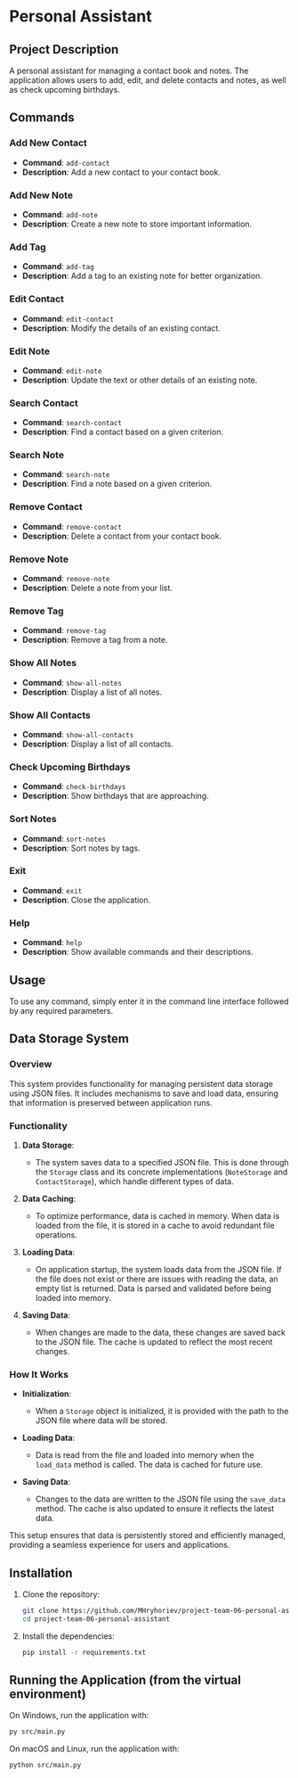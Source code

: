 # Personal Assistant

## Project Description

A personal assistant for managing a contact book and notes. The application allows users to add, edit, and delete contacts and notes, as well as check upcoming birthdays.

## Commands

### Add New Contact
- **Command**: `add-contact`
- **Description**: Add a new contact to your contact book.

### Add New Note
- **Command**: `add-note`
- **Description**: Create a new note to store important information.

### Add Tag
- **Command**: `add-tag`
- **Description**: Add a tag to an existing note for better organization.

### Edit Contact
- **Command**: `edit-contact`
- **Description**: Modify the details of an existing contact.

### Edit Note
- **Command**: `edit-note`
- **Description**: Update the text or other details of an existing note.

### Search Contact
- **Command**: `search-contact`
- **Description**: Find a contact based on a given criterion.

### Search Note
- **Command**: `search-note`
- **Description**: Find a note based on a given criterion.

### Remove Contact
- **Command**: `remove-contact`
- **Description**: Delete a contact from your contact book.

### Remove Note
- **Command**: `remove-note`
- **Description**: Delete a note from your list.

### Remove Tag
- **Command**: `remove-tag`
- **Description**: Remove a tag from a note.

### Show All Notes
- **Command**: `show-all-notes`
- **Description**: Display a list of all notes.

### Show All Contacts
- **Command**: `show-all-contacts`
- **Description**: Display a list of all contacts.

### Check Upcoming Birthdays
- **Command**: `check-birthdays`
- **Description**: Show birthdays that are approaching.

### Sort Notes
- **Command**: `sort-notes`
- **Description**: Sort notes by tags.

### Exit
- **Command**: `exit`
- **Description**: Close the application.

### Help
- **Command**: `help`
- **Description**: Show available commands and their descriptions.

## Usage

To use any command, simply enter it in the command line interface followed by any required parameters.


## Data Storage System

### Overview

This system provides functionality for managing persistent data storage using JSON files. It includes mechanisms to save and load data, ensuring that information is preserved between application runs.

### Functionality

1. **Data Storage**: 
   - The system saves data to a specified JSON file. This is done through the `Storage` class and its concrete implementations (`NoteStorage` and `ContactStorage`), which handle different types of data.

2. **Data Caching**:
   - To optimize performance, data is cached in memory. When data is loaded from the file, it is stored in a cache to avoid redundant file operations.

3. **Loading Data**:
   - On application startup, the system loads data from the JSON file. If the file does not exist or there are issues with reading the data, an empty list is returned. Data is parsed and validated before being loaded into memory.

4. **Saving Data**:
   - When changes are made to the data, these changes are saved back to the JSON file. The cache is updated to reflect the most recent changes.

### How It Works

- **Initialization**: 
  - When a `Storage` object is initialized, it is provided with the path to the JSON file where data will be stored.

- **Loading Data**: 
  - Data is read from the file and loaded into memory when the `load_data` method is called. The data is cached for future use.

- **Saving Data**: 
  - Changes to the data are written to the JSON file using the `save_data` method. The cache is also updated to ensure it reflects the latest data.

This setup ensures that data is persistently stored and efficiently managed, providing a seamless experience for users and applications.

## Installation

1. Clone the repository:

    ```bash
    git clone https://github.com/MHryhoriev/project-team-06-personal-assistant.git
    cd project-team-06-personal-assistant
    ```

2. Install the dependencies:

    ```bash
    pip install -r requirements.txt
    ```

## Running the Application (from the virtual environment)

On Windows, run the application with:

```bash
py src/main.py
```

On macOS and Linux, run the application with:

```bash
python src/main.py
```


